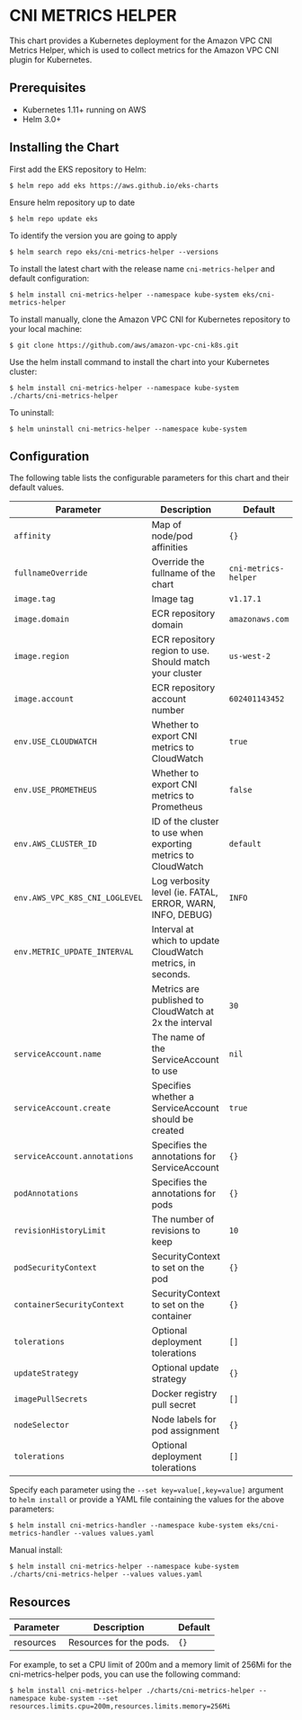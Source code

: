 # CNI METRICS HELPER

This chart provides a Kubernetes deployment for the Amazon VPC CNI Metrics Helper, which is used to collect metrics for the Amazon VPC CNI plugin for Kubernetes.

## Prerequisites

- Kubernetes 1.11+ running on AWS
- Helm 3.0+

## Installing the Chart

First add the EKS repository to Helm:

```shell
$ helm repo add eks https://aws.github.io/eks-charts
```

Ensure helm repository up to date

```shell
$ helm repo update eks
```

To identify the version you are going to apply

```shell
$ helm search repo eks/cni-metrics-helper --versions
```

To install the latest chart with the release name `cni-metrics-helper` and default configuration:

```shell
$ helm install cni-metrics-helper --namespace kube-system eks/cni-metrics-helper
```

To install manually, clone the Amazon VPC CNI for Kubernetes repository to your local machine:

```shell
$ git clone https://github.com/aws/amazon-vpc-cni-k8s.git
```

Use the helm install command to install the chart into your Kubernetes cluster:

```shell
$ helm install cni-metrics-helper --namespace kube-system ./charts/cni-metrics-helper
```

To uninstall:

```shell
$ helm uninstall cni-metrics-helper --namespace kube-system
```

## Configuration

The following table lists the configurable parameters for this chart and their default values.


| Parameter                      | Description                                                   | Default                             |
| -------------------------------|---------------------------------------------------------------|-------------------------------------|
| `affinity`                     | Map of node/pod affinities                                    | `{}`                                |
| `fullnameOverride`             | Override the fullname of the chart                            | `cni-metrics-helper`                |
| `image.tag`                    | Image tag                                                     | `v1.17.1`                           |
| `image.domain`                 | ECR repository domain                                         | `amazonaws.com`                     |
| `image.region`                 | ECR repository region to use. Should match your cluster       | `us-west-2`                         |
| `image.account`                | ECR repository account number                                 | `602401143452`                      |
| `env.USE_CLOUDWATCH`           | Whether to export CNI metrics to CloudWatch                   | `true`                              |
| `env.USE_PROMETHEUS`           | Whether to export CNI metrics to Prometheus                   | `false`                             |
| `env.AWS_CLUSTER_ID`           | ID of the cluster to use when exporting metrics to CloudWatch | `default`                           |
| `env.AWS_VPC_K8S_CNI_LOGLEVEL` | Log verbosity level (ie. FATAL, ERROR, WARN, INFO, DEBUG)     | `INFO`                              |
| `env.METRIC_UPDATE_INTERVAL`   | Interval at which to update CloudWatch metrics, in seconds.   |                                     |
|                                | Metrics are published to CloudWatch at 2x the interval        | `30`                                |
| `serviceAccount.name`          | The name of the ServiceAccount to use                         | `nil`                               |
| `serviceAccount.create`        | Specifies whether a ServiceAccount should be created          | `true`                              |
| `serviceAccount.annotations`   | Specifies the annotations for ServiceAccount                  | `{}`                                |
| `podAnnotations`               | Specifies the annotations for pods                            | `{}`                                |
| `revisionHistoryLimit`         | The number of revisions to keep                               | `10`                                |
| `podSecurityContext`           | SecurityContext to set on the pod                             | `{}`                                |
| `containerSecurityContext`     | SecurityContext to set on the container                       | `{}`                                |
| `tolerations`                  | Optional deployment tolerations                               | `[]`                                |
| `updateStrategy`               | Optional update strategy                                      | `{}`                                |
| `imagePullSecrets`             | Docker registry pull secret                                   | `[]`                                |
| `nodeSelector`                 | Node labels for pod assignment                                | `{}`                                |
| `tolerations`                  | Optional deployment tolerations                               | `[]`                                |


Specify each parameter using the `--set key=value[,key=value]` argument to `helm install` or provide a YAML file containing the values for the above parameters:

```shell
$ helm install cni-metrics-handler --namespace kube-system eks/cni-metrics-handler --values values.yaml
```

Manual install:
```shell
$ helm install cni-metrics-helper --namespace kube-system ./charts/cni-metrics-helper --values values.yaml
```

## Resources

| Parameter                 | Description                                    | Default |
|---------------------------|------------------------------------------------|---------|
|    resources              | Resources for the pods.                        |   `{}`  |

For example, to set a CPU limit of 200m and a memory limit of 256Mi for the cni-metrics-helper pods, you can use the following command:

```shell
$ helm install cni-metrics-helper ./charts/cni-metrics-helper --namespace kube-system --set resources.limits.cpu=200m,resources.limits.memory=256Mi
```

